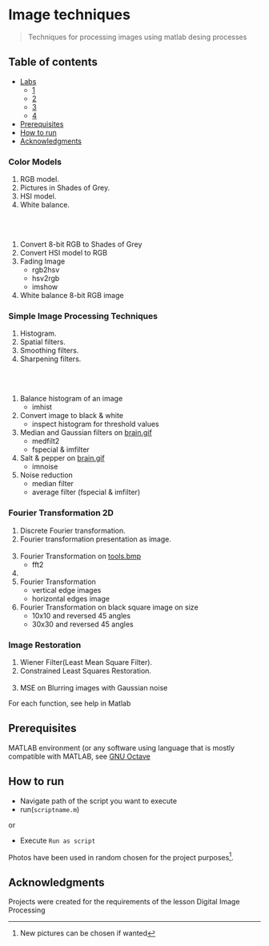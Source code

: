 # Image techniques
> Techniques for processing images using matlab desing processes
 
  ## Table of contents
* [Labs](#labs)
   * [1](#color-models)
   * [2](#simple-image-processing-techniques)
   * [3](#fourier-transformation-2d)
   * [4](#image-restoration)
* [Prerequisites](#prerequisites)
* [How to run](#how-to-run)
* [Acknowledgments](#acknowledgments)

### Color Models
1. RGB model.
2. Pictures in Shades of Grey.	
3. HSI model. 
4. White balance. 

<br><br>


1. Convert 8-bit RGB to Shades of Grey
2. Convert HSI model to RGB
3. Fading Image
   * rgb2hsv
   * hsv2rgb
   * imshow
4. White balance 8-bit RGB image
  

### Simple Image Processing Techniques
1. Histogram. 
2. Spatial filters. 
3. Smoothing filters. 
4. Sharpening filters. 

<br><br>
1. Balance histogram of an image
   * imhist
2. Convert image to black & white
   * inspect histogram for threshold values
3. Median and Gaussian filters on [brain.gif](https://github.com/z1skgr/MATLAB-image-techniques--analysis/issues/1#issue-1164065378)
   * medfilt2
   * fspecial & imfilter
4. Salt & pepper on [brain.gif](https://github.com/z1skgr/MATLAB-image-techniques--analysis/issues/1#issue-1164065378)
   * imnoise
5. Noise reduction
   * median filter 
   * average filter (fspecial & imfilter)


### Fourier Transformation 2D
1. Discrete Fourier transformation. 
2. Fourier transformation presentation as image. 
<br><br>
1. Fourier Transformation on [tools.bmp](https://github.com/z1skgr/MATLAB-image-techniques--analysis/issues/2#issue-1164068316)
   * fft2
2.
3. Fourier Transformation
   * vertical edge images
   * horizontal edges image
4. Fourier Transformation on black square image on size
   * 10x10 and reversed 45 angles
   * 30x30 and reversed 45 angles

### Image Restoration
1. Wiener Filter(Least Mean Square Filter). 
2. Constrained Least Squares Restoration. 
<br><br>
1. MSE on Blurring images with Gaussian noise


For each function, see help in Matlab

## Prerequisites
MATLAB environment (or any software using language that is mostly compatible with MATLAB, see [GNU Octave](https://www.gnu.org/software/octave/index)

## How to run
* Navigate path of the script you want to execute
* run(`scriptname.m`)

or 
* Execute `Run as script`


Photos have been used in random chosen for the project purposes[^1]. 



## Acknowledgments
Projects were created for the requirements of the lesson Digital Image Processing

[^1]: New pictures can be chosen if wanted





